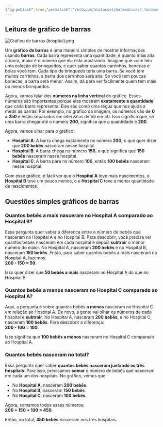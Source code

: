```yaml
---
{"dg-publish":true,"permalink":"/estudos/anotacoes/matematica/1-fundamental-1/6-probabilidade-e-estatistica/6-1-grafico-de-barras/"}
---
```


## Leitura de gráfico de barras

![Gráfico de barras (hospital).png](/img/user/assets/Notas/Matem%C3%A1tica%20e%20Natureza/1.%20Matem%C3%A1tica%20-%20Fundamental/6.%20Probabilidade%20e%20estat%C3%ADstica/6.1.%20Gr%C3%A1fico%20de%20barras/Gr%C3%A1fico%20de%20barras%20(hospital).png)

Um **gráfico de barras** é uma maneira simples de mostrar informações usando **barras**. Cada barra representa uma quantidade, e quanto mais alta a barra, maior é o número que ela está mostrando. Imagine que você tem uma coleção de brinquedos, e quer saber quantos carrinhos, bonecas e bolas você tem. Cada tipo de brinquedo teria uma barra. Se você tem muitos carrinhos, a barra dos carrinhos será alta. Se você tem poucas bonecas, a barra será menor. Assim, dá para ver facilmente quem tem mais ou menos brinquedos.

Agora, vamos falar dos **números na linha vertical** do gráfico. Esses números são importantes porque eles mostram **exatamente a quantidade** que cada barra representa. Eles são como uma régua que nos ajuda a medir as barras. Por exemplo, no gráfico da imagem, os números vão de **0 a 250** e estão separados em intervalos de 50 em 50. Isso significa que, se uma barra chegar até o número **200**, significa que a quantidade é **200**.

Agora, vamos olhar para o gráfico:

- **Hospital A**: A barra chega exatamente no número **200**, o que quer dizer que **200 bebês** nasceram nesse hospital.
- **Hospital B**: A barra chega no número **150**, o que significa que **150 bebês** nasceram nesse hospital.
- **Hospital C**: A barra para no número **100**, então **100 bebês** nasceram nesse hospital.

Com esse gráfico, é fácil ver que o **Hospital A** teve mais nascimentos, o **Hospital B** teve um pouco menos, e o **Hospital C** teve a menor quantidade de nascimentos.
## Questões simples gráficos de barras

### Quantos bebês a mais nasceram no Hospital A comparado ao Hospital B?

Essa pergunta quer saber a diferença entre o número de bebês que nasceram no Hospital A e no Hospital B. Para descobrir, você precisa ver quantos bebês nasceram em cada hospital e depois **subtrair** o menor número do maior. No Hospital A, nasceram **200 bebês** e no Hospital B, nasceram **150 bebês**. Então, para saber quantos bebês a mais nasceram no Hospital A, fazemos:  
**200 - 150 = 50**.  

Isso quer dizer que **50 bebês a mais** nasceram no Hospital A do que no Hospital B.

### Quantos bebês a menos nasceram no Hospital C comparado ao Hospital A?

Aqui, a pergunta é sobre quantos bebês **a menos** nasceram no Hospital C em relação ao Hospital A. De novo, a gente vai olhar os números de cada hospital e **subtrair**. No Hospital A, nasceram **200 bebês**, e no Hospital C, nasceram **100 bebês**. Para descobrir a diferença:  
**200 - 100 = 100**.  

Isso significa que **100 bebês a menos** nasceram no Hospital C comparado ao Hospital A.

### Quantos bebês nasceram no total?

Essa pergunta quer saber **quantos bebês nasceram juntando os três hospitais**. Para isso, precisamos **somar** o número de bebês que nasceram em cada um dos hospitais. No gráfico, vemos que:

- No **Hospital A**, nasceram **200 bebês**.
- No **Hospital B**, nasceram **150 bebês**.
- No **Hospital C**, nasceram **100 bebês**.

Agora, somamos todos esses números:  
**200 + 150 + 100 = 450**.

Então, no total, **450 bebês** nasceram nos três hospitais.